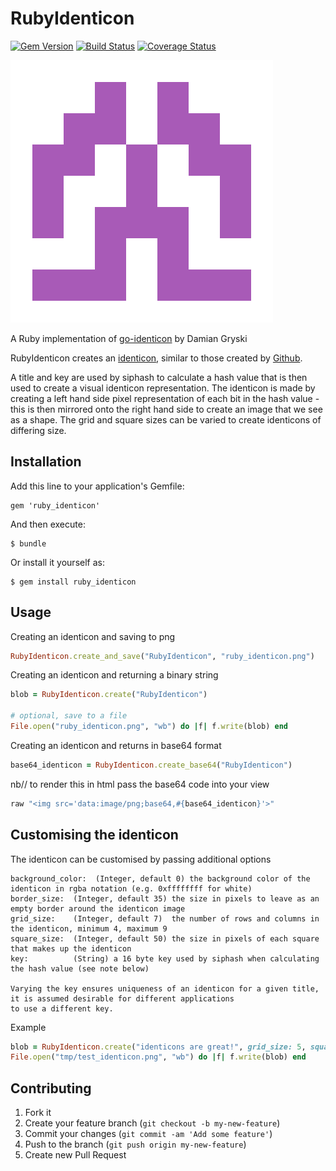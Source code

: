# RubyIdenticon

[![Gem Version](https://badge.fury.io/rb/ruby_identicon.png)](http://badge.fury.io/rb/ruby_identicon)
[![Build Status](https://api.travis-ci.org/chrisbranson/ruby_identicon.png?branch=master)](http://travis-ci.org/chrisbranson/ruby_identicon)
[![Coverage Status](https://coveralls.io/repos/chrisbranson/ruby_identicon/badge.png)](https://coveralls.io/r/chrisbranson/ruby_identicon)

![Example Identicon](https://raw.githubusercontent.com/chrisbranson/ruby_identicon/master/example/ruby_identicon.png)

A Ruby implementation of [go-identicon](https://github.com/dgryski/go-identicon) by Damian Gryski

RubyIdenticon creates an [identicon](https://en.wikipedia.org/wiki/Identicon), similar to those created by [Github](https://github.com/blog/1586-identicons).

A title and key are used by siphash to calculate a hash value that is then used to create a visual identicon representation. The identicon is made by creating a left hand side pixel representation of each bit in the hash value - this is then mirrored onto the right hand side to create an image that we see as a shape. The grid and square sizes can be varied to create identicons of differing size.

## Installation

Add this line to your application's Gemfile:

    gem 'ruby_identicon'

And then execute:

    $ bundle

Or install it yourself as:

    $ gem install ruby_identicon

## Usage

Creating an identicon and saving to png
```ruby
RubyIdenticon.create_and_save("RubyIdenticon", "ruby_identicon.png")
```

Creating an identicon and returning a binary string
```ruby
blob = RubyIdenticon.create("RubyIdenticon")

# optional, save to a file
File.open("ruby_identicon.png", "wb") do |f| f.write(blob) end
```

Creating an identicon and returns in base64 format
```ruby
base64_identicon = RubyIdenticon.create_base64("RubyIdenticon")
```    
nb// to render this in html pass the base64 code into your view
```ruby  
raw "<img src='data:image/png;base64,#{base64_identicon}'>"
```

## Customising the identicon

The identicon can be customised by passing additional options

    background_color:  (Integer, default 0) the background color of the identicon in rgba notation (e.g. 0xffffffff for white)
    border_size:  (Integer, default 35) the size in pixels to leave as an empty border around the identicon image
    grid_size:    (Integer, default 7)  the number of rows and columns in the identicon, minimum 4, maximum 9
    square_size:  (Integer, default 50) the size in pixels of each square that makes up the identicon
    key:          (String) a 16 byte key used by siphash when calculating the hash value (see note below)

    Varying the key ensures uniqueness of an identicon for a given title, it is assumed desirable for different applications
    to use a different key.

Example
```ruby
blob = RubyIdenticon.create("identicons are great!", grid_size: 5, square_size: 70, background_color: 0xf0f0f0ff, key: "1234567890123456")
File.open("tmp/test_identicon.png", "wb") do |f| f.write(blob) end
 ```
## Contributing

1. Fork it
2. Create your feature branch (`git checkout -b my-new-feature`)
3. Commit your changes (`git commit -am 'Add some feature'`)
4. Push to the branch (`git push origin my-new-feature`)
5. Create new Pull Request
